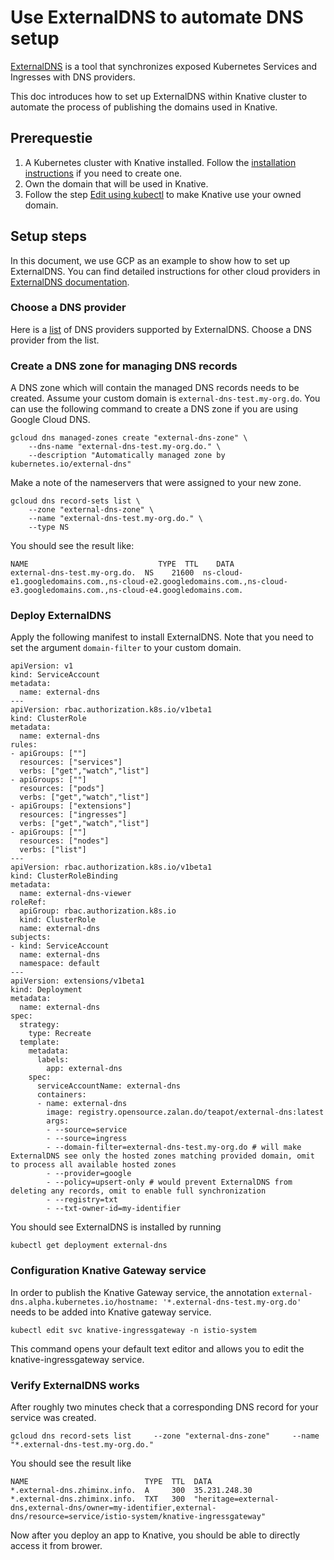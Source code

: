 # Use ExternalDNS to automate DNS setup

[ExternalDNS](https://github.com/kubernetes-incubator/external-dns) is a tool that synchronizes exposed Kubernetes Services and Ingresses with DNS providers.

This doc introduces how to set up ExternalDNS within Knative cluster to automate the process of publishing the domains used in Knative.

## Prerequestie

1. A Kubernetes cluster with Knative installed. Follow the
  [installation instructions](https://github.com/knative/docs/blob/master/install/README.md) if you need
  to create one.
1. Own the domain that will be used in Knative.
1. Follow the step [Edit using kubectl](https://github.com/knative/docs/blob/master/serving/using-a-custom-domain.md#edit-using-kubectl) to make Knative use your owned domain.

## Setup steps

In this document, we use GCP as an example to show how to set up ExternalDNS. You can find detailed instructions for other cloud providers in [ExternalDNS documentation](https://github.com/kubernetes-incubator/external-dns#deploying-to-a-cluster).

### Choose a DNS provider

Here is a [list](https://github.com/kubernetes-incubator/external-dns#the-latest-release-v05) of DNS providers supported by ExternalDNS.
Choose a DNS provider from the list.

### Create a DNS zone for managing DNS records

A DNS zone which will contain the managed DNS records needs to be created.
Assume your custom domain is `external-dns-test.my-org.do`. You can use the following command to create a DNS zone if you are using Google Cloud DNS.
```shell
gcloud dns managed-zones create "external-dns-zone" \
    --dns-name "external-dns-test.my-org.do." \
    --description "Automatically managed zone by kubernetes.io/external-dns"
```
Make a note of the nameservers that were assigned to your new zone.
```shell
gcloud dns record-sets list \
    --zone "external-dns-zone" \
    --name "external-dns-test.my-org.do." \
    --type NS
```
You should see the result like:
```
NAME                             TYPE  TTL    DATA
external-dns-test.my-org.do.  NS    21600  ns-cloud-e1.googledomains.com.,ns-cloud-e2.googledomains.com.,ns-cloud-e3.googledomains.com.,ns-cloud-e4.googledomains.com.
```

### Deploy ExternalDNS
Apply the following manifest to install ExternalDNS. Note that you need to set the argument `domain-filter` to your custom domain. 
```
apiVersion: v1
kind: ServiceAccount
metadata:
  name: external-dns
---
apiVersion: rbac.authorization.k8s.io/v1beta1
kind: ClusterRole
metadata:
  name: external-dns
rules:
- apiGroups: [""]
  resources: ["services"]
  verbs: ["get","watch","list"]
- apiGroups: [""]
  resources: ["pods"]
  verbs: ["get","watch","list"]
- apiGroups: ["extensions"] 
  resources: ["ingresses"] 
  verbs: ["get","watch","list"]
- apiGroups: [""]
  resources: ["nodes"]
  verbs: ["list"]
---
apiVersion: rbac.authorization.k8s.io/v1beta1
kind: ClusterRoleBinding
metadata:
  name: external-dns-viewer
roleRef:
  apiGroup: rbac.authorization.k8s.io
  kind: ClusterRole
  name: external-dns
subjects:
- kind: ServiceAccount
  name: external-dns
  namespace: default
---
apiVersion: extensions/v1beta1
kind: Deployment
metadata:
  name: external-dns
spec:
  strategy:
    type: Recreate
  template:
    metadata:
      labels:
        app: external-dns
    spec:
      serviceAccountName: external-dns
      containers:
      - name: external-dns
        image: registry.opensource.zalan.do/teapot/external-dns:latest
        args:
        - --source=service
        - --source=ingress
        - --domain-filter=external-dns-test.my-org.do # will make ExternalDNS see only the hosted zones matching provided domain, omit to process all available hosted zones
        - --provider=google
        - --policy=upsert-only # would prevent ExternalDNS from deleting any records, omit to enable full synchronization
        - --registry=txt
        - --txt-owner-id=my-identifier
```

You should see ExternalDNS is installed by running
```shell
kubectl get deployment external-dns
```

### Configuration Knative Gateway service
In order to publish the Knative Gateway service, the annotation `external-dns.alpha.kubernetes.io/hostname: '*.external-dns-test.my-org.do'`
needs to be added into Knative gateway service.
```shell
kubectl edit svc knative-ingressgateway -n istio-system
```
This command opens your default text editor and allows you to edit the knative-ingressgateway service.

### Verify ExternalDNS works
After roughly two minutes check that a corresponding DNS record for your service was created.
```shell
gcloud dns record-sets list     --zone "external-dns-zone"     --name "*.external-dns-test.my-org.do."
```
You should see the result like
```
NAME                          TYPE  TTL  DATA
*.external-dns.zhiminx.info.  A     300  35.231.248.30
*.external-dns.zhiminx.info.  TXT   300  "heritage=external-dns,external-dns/owner=my-identifier,external-dns/resource=service/istio-system/knative-ingressgateway"
```

Now after you deploy an app to Knative, you should be able to directly access it from brower.




